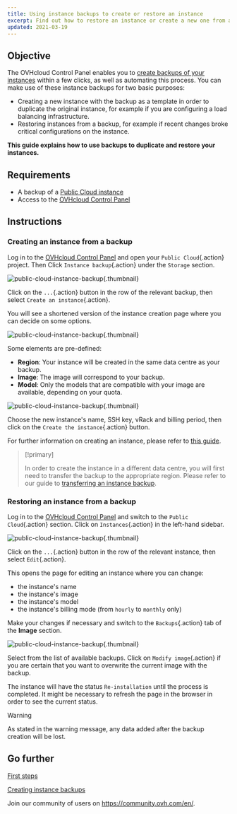 ```yaml
---
title: Using instance backups to create or restore an instance
excerpt: Find out how to restore an instance or create a new one from a backup
updated: 2021-03-19
---
```


## Objective

The OVHcloud Control Panel enables you to [create backups of your instances](/pages/public_cloud/compute/save_an_instance) within a few clicks, as well as automating this process.
You can make use of these instance backups for two basic purposes:

- Creating a new instance with the backup as a template in order to duplicate the original instance, for example if you are configuring a load balancing infrastructure.
- Restoring instances from a backup, for example if recent changes broke critical configurations on the instance.

**This guide explains how to use backups to duplicate and restore your instances.**

## Requirements

- A backup of a [Public Cloud instance](https://www.ovhcloud.com/en-ca/public-cloud/instance-backup/)
- Access to the [OVHcloud Control Panel](https://ca.ovh.com/auth/?action=gotomanager&from=https://www.ovh.com/ca/en/&ovhSubsidiary=ca)

## Instructions

### Creating an instance from a backup

Log in to the [OVHcloud Control Panel](https://ca.ovh.com/auth/?action=gotomanager&from=https://www.ovh.com/ca/en/&ovhSubsidiary=ca) and open your `Public Cloud`{.action} project. Then Click `Instance backup`{.action} under the `Storage` section.

![public-cloud-instance-backup](images/restorebackup01.png){.thumbnail}

Click on the `...`{.action} button in the row of the relevant backup, then select `Create an instance`{.action}.

You will see a shortened version of the instance creation page where you can decide on some options.

![public-cloud-instance-backup](images/restorebackup02.png){.thumbnail}

Some elements are pre-defined:

- **Region**: Your instance will be created in the same data centre as your backup.
- **Image**: The image will correspond to your backup.
- **Model**: Only the models that are compatible with your image are available, depending on your quota.

![public-cloud-instance-backup](images/restorebackup03.png){.thumbnail}

Choose the new instance's name, SSH key, vRack and billing period, then click on the `Create the instance`{.action} button.

For further information on creating an instance, please refer to [this guide](/pages/public_cloud/compute/public-cloud-first-steps).

> [!primary]
>
>In order to create the instance in a different data centre, you will first need to transfer the backup to the appropriate region. Please refer to our guide to [transferring an instance backup](/pages/public_cloud/compute/transfer_instance_backup_from_one_datacentre_to_another).
>

### Restoring an instance from a backup

Log in to the [OVHcloud Control Panel](https://ca.ovh.com/auth/?action=gotomanager&from=https://www.ovh.com/ca/en/&ovhSubsidiary=ca) and switch to the `Public Cloud`{.action} section. Click on `Instances`{.action} in the left-hand sidebar.

![public-cloud-instance-backup](images/restorebackup04.png){.thumbnail}

Click on the `...`{.action} button in the row of the relevant instance, then select `Edit`{.action}.

This opens the page for editing an instance where you can change:

- the instance's name
- the instance's image
- the instance's model
- the instance's billing mode (from `hourly` to `monthly` only)

Make your changes if necessary and switch to the `Backups`{.action} tab of the **Image** section.

![public-cloud-instance-backup](images/restorebackup05.png){.thumbnail}

Select from the list of available backups. Click on `Modify image`{.action} if you are certain that you want to overwrite the current image with the backup. 

The instance will have the status `Re-installation` until the process is completed. It might be necessary to refresh the page in the browser in order to see the current status.

> [!warning]
>
>As stated in the warning message, any data added after the backup creation will be lost.
>

## Go further

[First steps](/pages/public_cloud/compute/public-cloud-first-steps)

[Creating instance backups](/pages/public_cloud/compute/save_an_instance)

Join our community of users on <https://community.ovh.com/en/>.
